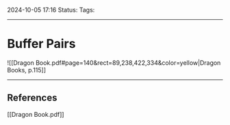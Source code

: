 2024-10-05 17:16
Status:
Tags:
___
# Buffer Pairs


![[Dragon Book.pdf#page=140&rect=89,238,422,334&color=yellow|Dragon Books, p.115]]


___
## References
[[Dragon Book.pdf]]
